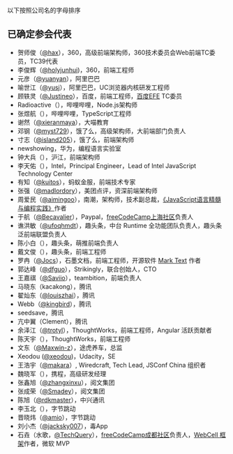 以下按照公司名的字母排序

## 已确定参会代表

- 贺师俊（[@hax](https://github.com/hax)），360，高级前端架构师，360技术委员会Web前端TC委员，TC39代表
- 李俊辉（[@holyjunhui](https://github.com/holyjunhui))，360，前端工程师
- 元彦（[@yuanyan](https://github.com/yuanyan)），阿里巴巴
- 喻世江（[@yusj](https://github.com/yusj)），阿里巴巴，UC浏览器内核研发工程师
- 顾轶灵（[@Justineo](https://github.com/Justineo)），百度，前端工程师，[百度EFE](https://github.com/ecomfe/efe) TC委员
- Radioactive（），哔哩哔哩，Node.js架构师
- 张煜航（），哔哩哔哩，TypeScript工程师
- 谢然（[@xieranmaya](https://github.com/xieranmaya)），大喵教育
- 邓钢（[@myst729](https://github.com/myst729)），饿了么，高级架构师，大前端部门负责人
- 寸志（[@island205](https://github.com/island205)），饿了么，前端架构师
- newshowing，华为，编程语言实验室
- 钟大兵（），沪江，前端架构师
- 李天佑（），Intel，Principal Engineer，Lead of Intel JavaScript Technology Center
- 有知（[@kuitos](https://github.com/kuitos)），蚂蚁金服，前端技术专家
- 张强（[@madlordory](https://github.com/madlordory)），美团点评，资深前端架构师
- 周爱民（[@aimingoo](https://github.com/aimingoo)），南潮，架构师，技术副总裁，[《JavaScript语言精髓与编程实践》](https://book.douban.com/subject/10542576/)作者
- 于航（[@Becavalier](https://github.com/Becavalier)），Paypal，[freeCodeCamp上海社区](https://freecodecamp-shanghai.github.io)负责人
- 谯洪敏（[@ufoqhmdt](https://github.com/ufoqhmdt)），趣头条，中台 Runtime 全功能团队负责人，趣头条泛前端联盟负责人
- 陈小白（），趣头条，萌推前端负责人
- 戴文俊（），趣头条，前端工程师
- 罗冉（[@Jocs](https://github.com/Jocs)），石墨文档，前端工程师，开源软件 [Mark Text](https://github.com/marktext/marktext) 作者
- 郭达峰（[@dfguo](https://github.com/dfguo)），Strikingly，联合创始人，CTO
- 王嘉祺（[@Saviio](https://github.com/Saviio)），teambition，前端负责人
- 马晓东（kacakong），腾讯
- 翟灿东（[@louiszhai](https://github.com/louiszhai)），腾讯
- Webb（[@kingbird](https://github.com/kingbird)），腾讯
- seedsave，腾讯
- 亢中翼（Clement），腾讯
- 余泽江（[@trotyl](https://github.com/trotyl)），ThoughtWorks，前端工程师，Angular 活跃贡献者
- 陈天宇（），ThoughtWorks，前端工程师
- 文东（[@Maxwin-z](https://github.com/Maxwin-z)），途虎养车，总监
- Xeodou ([@xeodou](https://github.com/xeodou))，Udacity，SE
- 王浩宇（[@makara](https://github.com/makara)）, Wiredcraft, Tech Lead, JSConf China 组织者
- 魏晓军（），携程，高级研发经理
- 张鑫旭（[@zhangxinxu](https://github.com/zhangxinxu)），阅文集团
- 张成荣（[@Smadey](https://github.com/smadey)），阅文集团
- 陈旭（[@rdkmaster](https://github.com/rdkmaster)），中兴通讯
- 李玉北（），字节跳动
- 晋晓炜（[@amio](https://github.com/amio)），字节跳动
- 刘小杰（[@jacksky007](https://github.com/jacksky007)），毒App
- 石垚（水歌，[@TechQuery](https://github.com/TechQuery)），[freeCodeCamp成都社区](https://fcc-cd.tk/)负责人，[WebCell 框架](https://web-cell.dev/)作者，微软 MVP
